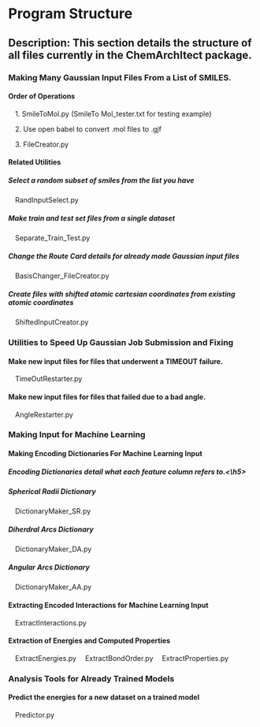 <h1>Program Structure</h1>

<h2>Description: This section details the structure of all files currently in the ChemArchItect package.</h2>
  
<h3>Making Many Gaussian Input Files From a List of SMILES.</h3>

<h4>Order of Operations</h4>

&emsp;1. SmileToMol.py (SmileTo Mol_tester.txt for testing example)
    
&emsp;2. Use open babel to convert .mol files to .gjf
    
&emsp;3. FileCreator.py
    
<h4>Related Utilities</h4>
<h5>Select a random subset of smiles from the list you have</h5>
&emsp;RandInputSelect.py
        
<h5>Make train and test set files from a single dataset</h5>
&emsp;Separate_Train_Test.py
        
<h5>Change the Route Card details for already made Gaussian input files</h5>
&emsp;BasisChanger_FileCreator.py
        
<h5>Create files with shifted atomic cartesian coordinates from existing atomic coordinates</h5>
&emsp;ShiftedInputCreator.py

<h3>Utilities to Speed Up Gaussian Job Submission and Fixing</h3>
<h4>Make new input files for files that underwent a TIMEOUT failure.</h4>
&emsp;TimeOutRestarter.py
        
<h4>Make new input files for files that failed due to a bad angle.</h4>
&emsp;AngleRestarter.py</h4>

<h3>Making Input for Machine Learning</h3>

<h4>Making Encoding Dictionaries For Machine Learning Input</h4>
<h5>Encoding Dictionaries detail what each feature column refers to.<\h5>
  
<h5>Spherical Radii Dictionary</h5>
&emsp;DictionaryMaker_SR.py
  
<h5>Diherdral Arcs Dictionary</h5>
&emsp;DictionaryMaker_DA.py
    
<h5>Angular Arcs Dictionary</h5>
&emsp;DictionaryMaker_AA.py
    
<h4>Extracting Encoded Interactions for Machine Learning Input</h4>
&emsp;ExtractInteractions.py
    
<h4>Extraction of Energies and Computed Properties</h4>
&emsp;ExtractEnergies.py
&emsp;ExtractBondOrder.py
&emsp;ExtractProperties.py

<h3>Analysis Tools for Already Trained Models</h3>

<h4>Predict the energies for a new dataset on a trained model</h4>
&emsp;Predictor.py
